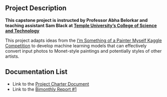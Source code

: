 ## Project Description
**This capstone project is instructed by Professor Abha Belorkar and teaching assistant Sam Black at [Temple University’s College of Science and Technology](https://cst.temple.edu/)**

This project adapts ideas from the [I’m Something of a Painter Myself Kaggle Competition](https://www.kaggle.com/c/gan-getting-started/overview) to develop machine learning models that can effectively convert input photos to Monet-style paintings and potentially styles of other artists.

## Documentation List
* Link to the [Project Charter Document](https://github.com/WayneJWZLemon/CIS4496-GANs-Project/blob/main/Docs/Project_Charter.md)
* Link to the [Bimonthly Report #1](https://github.com/WayneJWZLemon/CIS4496-GANs-Project/blob/main/Docs/Bimonthly-Report-%231.md)
